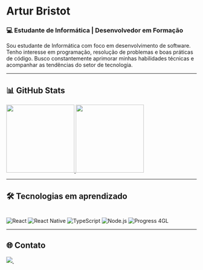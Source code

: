 # Artur Bristot

### 💻 Estudante de Informática | Desenvolvedor em Formação

Sou estudante de Informática com foco em desenvolvimento de software. Tenho interesse em programação, resolução de problemas e boas práticas de código. Busco constantemente aprimorar minhas habilidades técnicas e acompanhar as tendências do setor de tecnologia.

---

## 📊 GitHub Stats

<div>
  <a href="https://github.com/arturbristot">
    <img height="180em" src="https://github-readme-stats.vercel.app/api/top-langs/?username=arturbristot&layout=compact&theme=dracula&show_icons=true" />
    <img loading="lazy" height="180em" src="https://github-readme-stats.vercel.app/api?username=arturbristot&show_icons=true&theme=dracula&include_all_commits=true&count_private=true"/>
  </a>
</div>

---

## 🛠️ Tecnologias em aprendizado

<div style="display: inline_block"><br/>
  <img align="center" alt="React" src="https://img.shields.io/badge/React-20232A?style=for-the-badge&logo=react&logoColor=61DAFB" />
  <img align="center" alt="React Native" src="https://img.shields.io/badge/React%20Native-20232A?style=for-the-badge&logo=react&logoColor=61DAFB" />
  <img align="center" alt="TypeScript" src="https://img.shields.io/badge/TypeScript-3178C6?style=for-the-badge&logo=typescript&logoColor=white" />
  <img align="center" alt="Node.js" src="https://img.shields.io/badge/Node.js-339933?style=for-the-badge&logo=nodedotjs&logoColor=white" />
  <img align="center" alt="Progress 4GL" src="https://img.shields.io/badge/Progress%204GL-005F9E?style=for-the-badge&logo=progress&logoColor=white" />
</div>

---

## 🌐 Contato

<div>
  <a href="https://linkedin.com/in/artur-bristot-rocha-93905a279" target="_blank">
    <img loading="lazy" src="https://img.shields.io/badge/-LinkedIn-%230077B5?style=for-the-badge&logo=linkedin&logoColor=white">
  </a>   
  <a href="https://instagram.com/arturbristot" target="_blank">
    <img 

